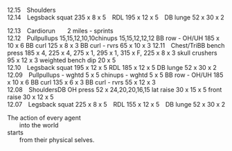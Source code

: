 
12.15 Shoulders  
12.14 Legsback squat 235 x 8 x 5 RDL 195 x 12 x 5 DB lunge 52 x 30 x 2   

12.13 Cardiorun  2 miles - sprints  
12.12 Pullpullups 15,15,12,10,10chinups			15,15,12,12,12		BB row - OH/UH		185 x 10 x 6		BB curl		125 x 8 x 3	BB curl - rvrs		65 x 10 x 3
12.11 Chest/TriBB bench press		185 x 4, 225 x 4, 275 x 1, 295 x 1, 315 x F, 225 x 8 x 3	skull crushers		95 x 12 x 3		weighted bench dip	20 x 5  
12.10 Legsback squat		195 x 12 x 5							RDL			185 x 12 x 5		DB lunge		52 x 30 x 2  
12.09 Pullpullups - wghtd		5 x 5								chinups - wghtd		5 x 5			BB row - OH/UH		185 x 10 x 6		BB curl		135 x 6 x 3	BB curl - rvrs		55 x 12 x 3  
12.08 ShouldersDB OH press		52 x 24,20,20,16,15						lat raise		30 x 15 x 5		front raise		30 x 12 x 5  
12.07 Legsback squat 225 x 8 x 5 RDL 155 x 12 x 5 DB lunge 52 x 30 x 2   


The action of every agent <br />
  into the world <br />
starts <br />
  from their physical selves. <br />

